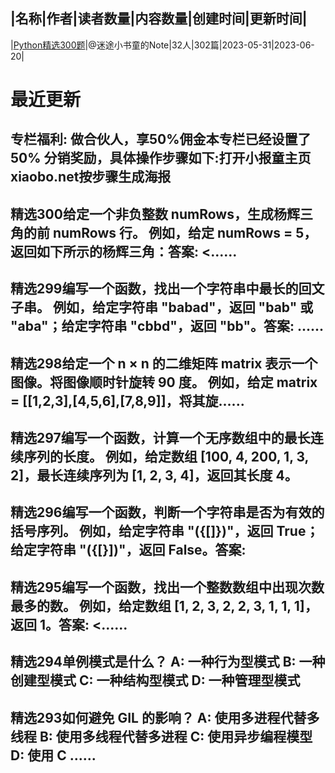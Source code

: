 |名称|作者|读者数量|内容数量|创建时间|更新时间|
---
|[Python精选300题](https://xiaobot.net/p/python-tutorial?refer=0b133df9-27dc-423b-8101-639049001c13)|@迷途小书童的Note|32人|302篇|2023-05-31|2023-06-20|

# 最近更新
## 专栏福利: 做合伙人，享50%佣金本专栏已经设置了 50% 分销奖励，具体操作步骤如下:打开小报童主页 xiaobo.net按步骤生成海报
## 精选300给定一个非负整数 numRows，生成杨辉三角的前 numRows 行。 例如，给定 numRows = 5，返回如下所示的杨辉三角：答案: <......
## 精选299编写一个函数，找出一个字符串中最长的回文子串。 例如，给定字符串 "babad"，返回 "bab" 或 "aba"；给定字符串 "cbbd"，返回 "bb"。答案: ......
## 精选298给定一个 n × n 的二维矩阵 matrix 表示一个图像。将图像顺时针旋转 90 度。 例如，给定 matrix = [[1,2,3],[4,5,6],[7,8,9]]，将其旋......
## 精选297编写一个函数，计算一个无序数组中的最长连续序列的长度。 例如，给定数组 [100, 4, 200, 1, 3, 2]，最长连续序列为 [1, 2, 3, 4]，返回其长度 4。
## 精选296编写一个函数，判断一个字符串是否为有效的括号序列。 例如，给定字符串 "({[]})"，返回 True；给定字符串 "({[}])"，返回 False。答案:
## 精选295编写一个函数，找出一个整数数组中出现次数最多的数。 例如，给定数组 [1, 2, 3, 2, 2, 3, 1, 1, 1]，返回 1。答案: <......
## 精选294单例模式是什么？ A: 一种行为型模式 B: 一种创建型模式 C: 一种结构型模式 D: 一种管理型模式
## 精选293如何避免 GIL 的影响？ A: 使用多进程代替多线程 B: 使用多线程代替多进程 C: 使用异步编程模型 D: 使用 C ......

